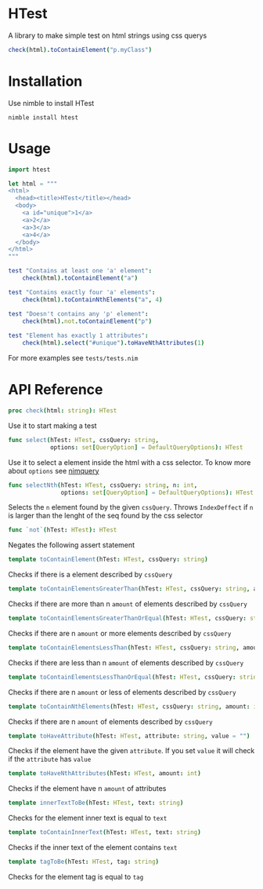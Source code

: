 # HTest
A library to make simple test on html strings using css querys
```nim
check(html).toContainElement("p.myClass")
```
# Installation
Use nimble to install HTest 

```shell 
nimble install htest
```

# Usage

```nim
import htest

let html = """
<html>
  <head><title>HTest</title></head>
  <body>
    <a id="unique">1</a>
    <a>2</a>
    <a>3</a>
    <a>4</a>
  </body>
</html>
"""

test "Contains at least one 'a' element":
 	check(html).toContainElement("a")

test "Contains exactly four 'a' elements":
	check(html).toContainNthElements("a", 4)

test "Doesn't contains any 'p' element":
	check(html).not.toContainElement("p")
  
test "Element has exactly 1 attributes":
	check(html).select("#unique").toHaveNthAttributes(1)
```

For more examples see `tests/tests.nim`

# API Reference

```nim
proc check(html: string): HTest 
```
Use it to start making a test

```nim
func select(hTest: HTest, cssQuery: string,
            options: set[QueryOption] = DefaultQueryOptions): HTest
```

Use it to select a element inside the html with a css selector. To know more about `options` see [nimquery](https://github.com/GULPF/nimquery "nimquery")

```nim
func selectNth(hTest: HTest, cssQuery: string, n: int,
               options: set[QueryOption] = DefaultQueryOptions): HTest
```
Selects the `n` element found by the given `cssQuery`. Throws `IndexDeffect` if `n` is larger than the lenght of the seq found by
the css selector

```nim
func `not`(hTest: HTest): HTest 
```
Negates the following assert statement

```nim
template toContainElement(hTest: HTest, cssQuery: string)
```
Checks if there is a element described by `cssQuery`

```nim
template toContainElementsGreaterThan(hTest: HTest, cssQuery: string, amount: int)
```
Checks if there are more than n `amount` of elements described by `cssQuery`

```nim
template toContainElementsGreaterThanOrEqual(hTest: HTest, cssQuery: string, amount: int)
```
Checks if there are n `amount` or more elements described by `cssQuery`

```nim
template toContainElementsLessThan(hTest: HTest, cssQuery: string, amount: int)
```
Checks if there are less than n `amount` of elements described by `cssQuery`

```nim
template toContainElementsLessThanOrEqual(hTest: HTest, cssQuery: string, amount: int)
```
Checks if there are n `amount` or less of elements described by `cssQuery`

```nim
template toContainNthElements(hTest: HTest, cssQuery: string, amount: int) 
```
Checks if there are n `amount` of elements described by `cssQuery`

```nim
template toHaveAttribute(hTest: HTest, attribute: string, value = "")
```
Checks if the element have the given `attribute`.
If you set `value` it will check if the `attribute` has `value`

```nim
template toHaveNthAttributes(hTest: HTest, amount: int)
```
Checks if the element have n `amount` of attributes

```nim
template innerTextToBe(hTest: HTest, text: string)
```
Checks for the element inner text is equal to `text`

```nim
template toContainInnerText(hTest: HTest, text: string) 
```
Checks if the inner text of the element contains `text`

```nim
template tagToBe(hTest: HTest, tag: string) 
```
Checks for the element tag is equal to `tag`

